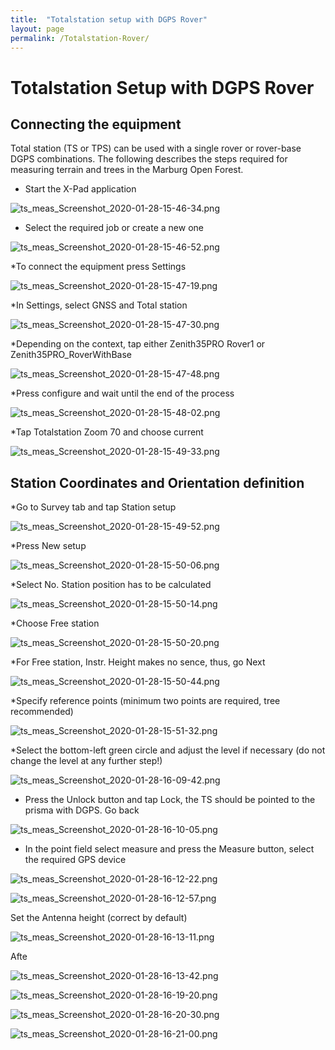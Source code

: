 ```yaml
---
title:  "Totalstation setup with DGPS Rover"
layout: page
permalink: /Totalstation-Rover/
--- 
```




# Totalstation Setup with DGPS Rover

## Connecting the equipment

Total station (TS or TPS) can be used with a single rover or rover-base DGPS combinations. The following describes the steps required for measuring terrain and trees in the Marburg Open Forest.

* Start the X-Pad application

![ts_meas_Screenshot_2020-01-28-15-46-34.png](../assets/img/screenshots/ts_meas_Screenshot_2020-01-28-15-46-34.png)

* Select the required job or create a new one

![ts_meas_Screenshot_2020-01-28-15-46-52.png](../assets/img/screenshots/ts_meas_Screenshot_2020-01-28-15-46-52.png)

*To connect the equipment press Settings

![ts_meas_Screenshot_2020-01-28-15-47-19.png](../assets/img/screenshots/ts_meas_Screenshot_2020-01-28-15-47-19.png)

*In Settings, select GNSS and Total station

![ts_meas_Screenshot_2020-01-28-15-47-30.png](../assets/img/screenshots/ts_meas_Screenshot_2020-01-28-15-47-30.png)

*Depending on the context, tap either Zenith35PRO Rover1 or Zenith35PRO_RoverWithBase

![ts_meas_Screenshot_2020-01-28-15-47-48.png](../assets/img/screenshots/ts_meas_Screenshot_2020-01-28-15-47-48.png)

*Press configure and wait until the end of the process

![ts_meas_Screenshot_2020-01-28-15-48-02.png](../assets/img/screenshots/ts_meas_Screenshot_2020-01-28-15-48-02.png)

*Tap Totalstation Zoom 70 and choose current

![ts_meas_Screenshot_2020-01-28-15-49-33.png](../assets/img/screenshots/ts_meas_Screenshot_2020-01-28-15-49-33.png)

## Station Coordinates and Orientation definition

*Go to Survey tab and tap Station setup

![ts_meas_Screenshot_2020-01-28-15-49-52.png](../assets/img/screenshots/ts_meas_Screenshot_2020-01-28-15-49-52.png)

*Press New setup

![ts_meas_Screenshot_2020-01-28-15-50-06.png](../assets/img/screenshots/ts_meas_Screenshot_2020-01-28-15-50-06.png)

*Select No. Station position has to be calculated

![ts_meas_Screenshot_2020-01-28-15-50-14.png](../assets/img/screenshots/ts_meas_Screenshot_2020-01-28-15-50-14.png)

*Choose Free station

![ts_meas_Screenshot_2020-01-28-15-50-20.png](../assets/img/screenshots/ts_meas_Screenshot_2020-01-28-15-50-20.png)

*For Free station, Instr. Height makes no sence, thus, go Next

![ts_meas_Screenshot_2020-01-28-15-50-44.png](../assets/img/screenshots/ts_meas_Screenshot_2020-01-28-15-50-44.png)


*Specify reference points (minimum two points are required, tree recommended)

![ts_meas_Screenshot_2020-01-28-15-51-32.png](../assets/img/screenshots/ts_meas_Screenshot_2020-01-28-15-51-32.png)

*Select the bottom-left green circle and adjust the level if necessary (do not change the level at any further step!)

![ts_meas_Screenshot_2020-01-28-16-09-42.png](../assets/img/screenshots/ts_meas_Screenshot_2020-01-28-16-09-42.png)

* Press the Unlock button and tap Lock, the TS should be pointed to the prisma with DGPS. Go back

![ts_meas_Screenshot_2020-01-28-16-10-05.png](../assets/img/screenshots/ts_meas_Screenshot_2020-01-28-16-10-05.png)

* In the point field select measure and press the Measure button, select the required GPS device


![ts_meas_Screenshot_2020-01-28-16-12-22.png](../assets/img/screenshots/ts_meas_Screenshot_2020-01-28-16-12-22.png)


![ts_meas_Screenshot_2020-01-28-16-12-57.png](../assets/img/screenshots/ts_meas_Screenshot_2020-01-28-16-12-57.png)


Set the Antenna height (correct by default)

![ts_meas_Screenshot_2020-01-28-16-13-11.png](../assets/img/screenshots/ts_meas_Screenshot_2020-01-28-16-13-11.png)

Afte


![ts_meas_Screenshot_2020-01-28-16-13-42.png](../assets/img/screenshots/ts_meas_Screenshot_2020-01-28-16-13-42.png)


![ts_meas_Screenshot_2020-01-28-16-19-20.png](../assets/img/screenshots/ts_meas_Screenshot_2020-01-28-16-19-20.png)


![ts_meas_Screenshot_2020-01-28-16-20-30.png](../assets/img/screenshots/ts_meas_Screenshot_2020-01-28-16-20-30.png)


![ts_meas_Screenshot_2020-01-28-16-21-00.png](../assets/img/screenshots/ts_meas_Screenshot_2020-01-28-16-21-00.png)
